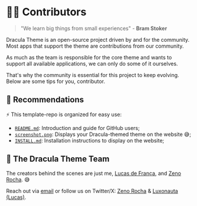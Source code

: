 # 🤝🏻 Contributors

> "We learn big things from small experiences" - **Bram Stoker**

Dracula Theme is an open-source project driven by and for the community. Most apps that support the theme are contributions from our community.

As much as the team is responsible for the core theme and wants to support all available applications, we can only do some of it ourselves.

That's why the community is essential for this project to keep evolving. Below are some tips for you, contributor.

## 🎃 Recommendations

⚡ This template-repo is organized for easy use:

- [`README.md`](README.md): Introduction and guide for GitHub users;
- [`screenshot.png`](screenshot.png): Displays your Dracula-themed theme on the website 😅;
- [`INSTALL.md`](INSTALL.md): Installation instructions to display on the website;

## 🦉 The Dracula Theme Team

The creators behind the scenes are just me, [Lucas de França](https://github.com/luxonauta), and [Zeno Rocha](https://github.com/zenorocha). 😅

Reach out via [email](mailto:support@draculatheme.com) or follow us on Twitter/X: [Zeno Rocha](https://twitter.com/zenorocha) & [Luxonauta (Lucas)](https://twitter.com/luxonauta).
